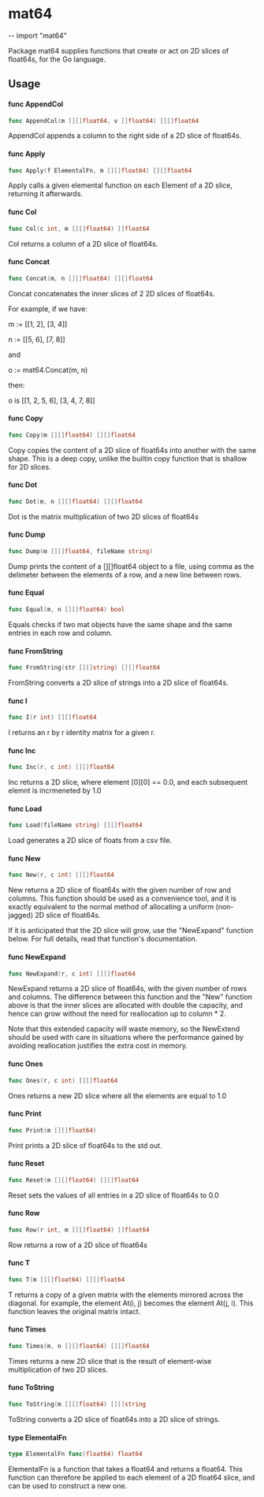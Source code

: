 # mat64
--
    import "mat64"

Package mat64 supplies functions that create or act on 2D slices of float64s,
for the Go language.

## Usage

#### func  AppendCol

```go
func AppendCol(m [][]float64, v []float64) [][]float64
```
AppendCol appends a column to the right side of a 2D slice of float64s.

#### func  Apply

```go
func Apply(f ElementalFn, m [][]float64) [][]float64
```
Apply calls a given elemental function on each Element of a 2D slice, returning
it afterwards.

#### func  Col

```go
func Col(c int, m [][]float64) []float64
```
Col returns a column of a 2D slice of float64s.

#### func  Concat

```go
func Concat(m, n [][]float64) [][]float64
```
Concat concatenates the inner slices of 2 2D slices of float64s.

For example, if we have:

m := [[1, 2], [3, 4]]

n := [[5, 6], [7, 8]]

and

o := mat64.Concat(m, n)

then:

o is [[1, 2, 5, 6], [3, 4, 7, 8]]

#### func  Copy

```go
func Copy(m [][]float64) [][]float64
```
Copy copies the content of a 2D slice of float64s into another with the same
shape. This is a deep copy, unlike the builtin copy function that is shallow for
2D slices.

#### func  Dot

```go
func Dot(m, n [][]float64) [][]float64
```
Dot is the matrix multiplication of two 2D slices of float64s

#### func  Dump

```go
func Dump(m [][]float64, fileName string)
```
Dump prints the content of a [][]float64 object to a file, using comma as the
delimeter between the elements of a row, and a new line between rows.

#### func  Equal

```go
func Equal(m, n [][]float64) bool
```
Equals checks if two mat objects have the same shape and the same entries in
each row and column.

#### func  FromString

```go
func FromString(str [][]string) [][]float64
```
FromString converts a 2D slice of strings into a 2D slice of float64s.

#### func  I

```go
func I(r int) [][]float64
```
I returns an r by r identity matrix for a given r.

#### func  Inc

```go
func Inc(r, c int) [][]float64
```
Inc returns a 2D slice, where element [0][0] == 0.0, and each subsequent elemnt
is incrmeneted by 1.0

#### func  Load

```go
func Load(fileName string) [][]float64
```
Load generates a 2D slice of floats from a csv file.

#### func  New

```go
func New(r, c int) [][]float64
```
New returns a 2D slice of float64s with the given number of row and columns.
This function should be used as a convenience tool, and it is exactly equivalent
to the normal method of allocating a uniform (non-jagged) 2D slice of float64s.

If it is anticipated that the 2D slice will grow, use the "NewExpand" function
below. For full details, read that function's documentation.

#### func  NewExpand

```go
func NewExpand(r, c int) [][]float64
```
NewExpand returns a 2D slice of float64s, with the given number of rows and
columns. The difference between this function and the "New" function above is
that the inner slices are allocated with double the capacity, and hence can grow
without the need for reallocation up to column * 2.

Note that this extended capacity will waste memory, so the NewExtend should be
used with care in situations where the performance gained by avoiding
reallocation justifies the extra cost in memory.

#### func  Ones

```go
func Ones(r, c int) [][]float64
```
Ones returns a new 2D slice where all the elements are equal to 1.0

#### func  Print

```go
func Print(m [][]float64)
```
Print prints a 2D slice of float64s to the std out.

#### func  Reset

```go
func Reset(m [][]float64) [][]float64
```
Reset sets the values of all entries in a 2D slice of float64s to 0.0

#### func  Row

```go
func Row(r int, m [][]float64) []float64
```
Row returns a row of a 2D slice of float64s

#### func  T

```go
func T(m [][]float64) [][]float64
```
T returns a copy of a given matrix with the elements mirrored across the
diagonal. for example, the element At(i, j) becomes the element At(j, i). This
function leaves the original matrix intact.

#### func  Times

```go
func Times(m, n [][]float64) [][]float64
```
Times returns a new 2D slice that is the result of element-wise multiplication
of two 2D slices.

#### func  ToString

```go
func ToString(m [][]float64) [][]string
```
ToString converts a 2D slice of float64s into a 2D slice of strings.

#### type ElementalFn

```go
type ElementalFn func(float64) float64
```

ElementalFn is a function that takes a float64 and returns a float64. This
function can therefore be applied to each element of a 2D float64 slice, and can
be used to construct a new one.
